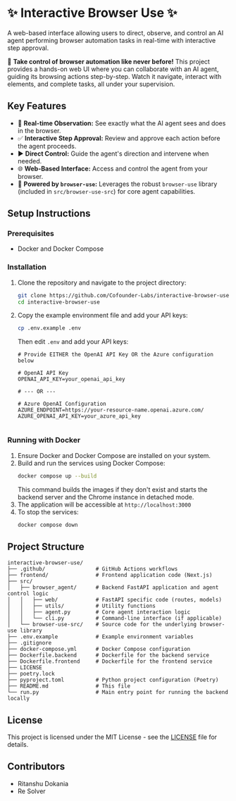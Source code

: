# ✨ Interactive Browser Use ✨

A web-based interface allowing users to direct, observe, and control an AI agent performing browser automation tasks in real-time with interactive step approval.

🚀 **Take control of browser automation like never before!** This project provides a hands-on web UI where you can collaborate with an AI agent, guiding its browsing actions step-by-step. Watch it navigate, interact with elements, and complete tasks, all under your supervision.

## Key Features

*   👀 **Real-time Observation:** See exactly what the AI agent sees and does in the browser.
*   ✅ **Interactive Step Approval:** Review and approve each action before the agent proceeds.
*   ▶️ **Direct Control:** Guide the agent's direction and intervene when needed.
*   🌐 **Web-Based Interface:** Access and control the agent from your browser.
*   🧠 **Powered by `browser-use`:** Leverages the robust `browser-use` library (included in `src/browser-use-src`) for core agent capabilities.

## Setup Instructions

### Prerequisites

- Docker and Docker Compose

### Installation


1. Clone the repository and navigate to the project directory:
   ```bash
   git clone https://github.com/Cofounder-Labs/interactive-browser-use
   cd interactive-browser-use
   ```

2. Copy the example environment file and add your API keys:
   ```bash
   cp .env.example .env
   ```
   Then edit `.env` and add your API keys:
   ```
   # Provide EITHER the OpenAI API Key OR the Azure configuration below

   # OpenAI API Key
   OPENAI_API_KEY=your_openai_api_key
   
   # --- OR ---
   
   # Azure OpenAI Configuration
   AZURE_ENDPOINT=https://your-resource-name.openai.azure.com/
   AZURE_OPENAI_API_KEY=your_azure_api_key
    
   ```

### Running with Docker

1.  Ensure Docker and Docker Compose are installed on your system.
2.  Build and run the services using Docker Compose:
    ```bash
    docker compose up --build
    ```
    This command builds the images if they don't exist and starts the backend server and the Chrome instance in detached mode.
3.  The application will be accessible at `http://localhost:3000`
4.  To stop the services:
    ```bash
    docker compose down
    ```

## Project Structure

```
interactive-browser-use/
├── .github/                # GitHub Actions workflows
├── frontend/               # Frontend application code (Next.js)
├── src/
│   ├── browser_agent/      # Backend FastAPI application and agent control logic
│   │   ├── web/            # FastAPI specific code (routes, models)
│   │   ├── utils/          # Utility functions
│   │   ├── agent.py        # Core agent interaction logic
│   │   └── cli.py          # Command-line interface (if applicable)
│   └── browser-use-src/    # Source code for the underlying browser-use library
├── .env.example            # Example environment variables
├── .gitignore
├── docker-compose.yml      # Docker Compose configuration
├── Dockerfile.backend      # Dockerfile for the backend service
├── Dockerfile.frontend     # Dockerfile for the frontend service
├── LICENSE
├── poetry.lock
├── pyproject.toml          # Python project configuration (Poetry)
├── README.md               # This file
└── run.py                  # Main entry point for running the backend locally
```

## License

This project is licensed under the MIT License - see the [LICENSE](LICENSE) file for details.

## Contributors

- Ritanshu Dokania
- Re Solver
